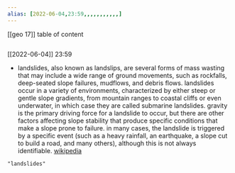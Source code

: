 ```yaml
---
alias: [2022-06-04,23:59,,,,,,,,,,,]
---
```

[[geo 17]]
table of content
```toc
```

[[2022-06-04]] 23:59
- landslides, also known as landslips, are several forms of mass wasting that may include a wide range of ground movements, such as rockfalls, deep-seated slope failures, mudflows, and debris flows. landslides occur in a variety of environments, characterized by either steep or gentle slope gradients, from mountain ranges to coastal cliffs or even underwater, in which case they are called submarine landslides. gravity is the primary driving force for a landslide to occur, but there are other factors affecting slope stability that produce specific conditions that make a slope prone to failure. in many cases, the landslide is triggered by a specific event (such as a heavy rainfall, an earthquake, a slope cut to build a road, and many others), although this is not always identifiable.
[wikipedia](https://en.wikipedia.org/wiki/landslide)
```query
"landslides"
```